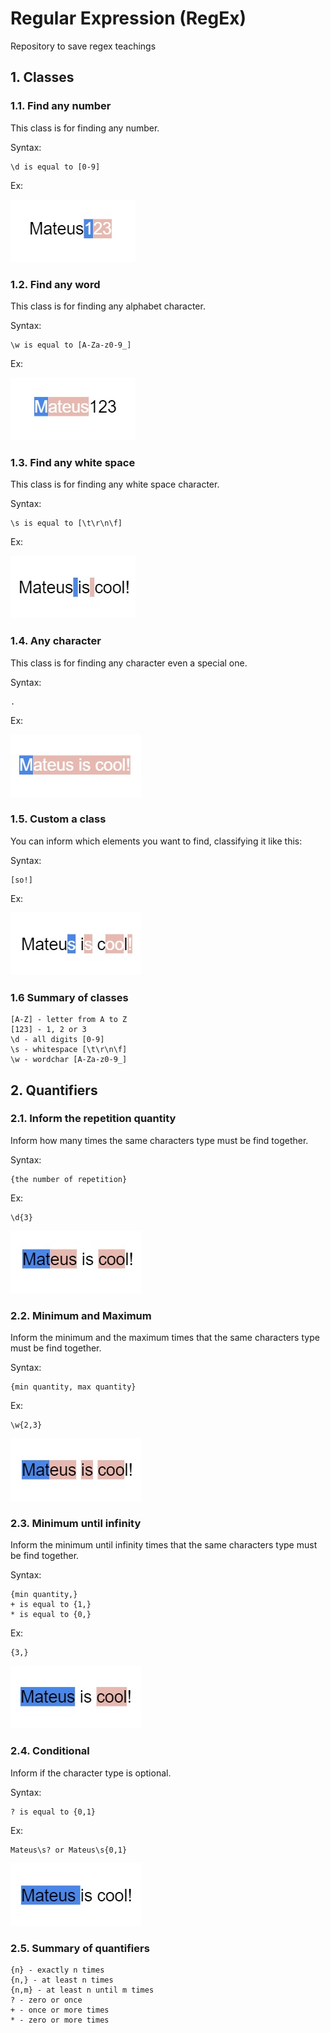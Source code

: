 # Regular Expression (RegEx)
Repository to save regex teachings

## 1. Classes
### 1.1. Find any number

This class is for finding any number.

Syntax:

```
\d is equal to [0-9]
```
Ex:

![Picture 1.1](/images/picture11.jpg)

### 1.2. Find any word

This class is for finding any alphabet character.

Syntax:
```
\w is equal to [A-Za-z0-9_]
```

Ex:

![Picture 1.2](/images/picture12.jpg)

### 1.3. Find any white space

This class is for finding any white space character.

Syntax:
```
\s is equal to [\t\r\n\f]
```

Ex:

![Picture 1.3](/images/picture13.jpg)

### 1.4. Any character
This class is for finding any character even a special one.

Syntax:
```
.
```

Ex:

![Picture 1.4](/images/picture14.jpg)

### 1.5. Custom a class

You can inform which elements you want to find, classifying it like this:

Syntax:
```
[so!]
```

Ex:

![Picture 1.5](/images/picture15.jpg)

### 1.6 Summary of classes

```
[A-Z] - letter from A to Z
[123] - 1, 2 or 3
\d - all digits [0-9]
\s - whitespace [\t\r\n\f]
\w - wordchar [A-Za-z0-9_]
```

## 2. Quantifiers

### 2.1. Inform the repetition quantity

Inform how many times the same characters type must be find together.

Syntax:
```
{the number of repetition}
```

Ex:

```
\d{3}
```

![Picture 2.1](/images/picture21.jpg)

### 2.2. Minimum and Maximum

Inform the minimum and the maximum times that the same characters type must be find together.

Syntax:

```
{min quantity, max quantity}
```

Ex:

```
\w{2,3}
```

![Picture 2.2](/images/picture22.jpg)

### 2.3. Minimum until infinity

Inform the minimum until infinity times that the same characters type must be find together.

Syntax:

```
{min quantity,}
+ is equal to {1,}
* is equal to {0,}
```

Ex:
```
{3,}
```

![Picture 2.3](/images/picture23.jpg)

### 2.4. Conditional

Inform if the character type is optional.

Syntax:

```
? is equal to {0,1}
```

Ex:

```
Mateus\s? or Mateus\s{0,1}
```

![Picture 2.4](/images/picture24.jpg)

### 2.5. Summary of quantifiers

```
{n} - exactly n times
{n,} - at least n times
{n,m} - at least n until m times
? - zero or once
+ - once or more times
* - zero or more times
```



